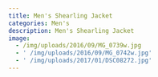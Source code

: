 ```yaml
---
title: Men's Shearling Jacket
categories: Men's
description: Men's Shearling Jacket
image:
  - /img/uploads/2016/09/MG_0739w.jpg
  - ' /img/uploads/2016/09/MG_0742w.jpg'
  - ' /img/uploads/2017/01/DSC08272.jpg'
---
```


